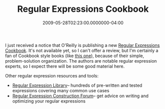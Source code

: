 ﻿---
title: Regular Expressions Cookbook
date: "2009-05-28T02:23:00.0000000-04:00"
description: I just received a notice that O'Reilly is publishing a new Regular
featuredImage: img/regular-expressions-cookbook-featured.png
---

I just received a notice that O'Reilly is publishing a new [Regular Expressions Cookbook](http://www.amazon.com/gp/product/0596520689?ie=UTF8&tag=aspalliancecom&linkCode=as2&camp=1789&creative=390957&creativeASIN=0596520689). It's not available yet, so I can't offer a review, but I'm certainly a fan of Cookbook style books (like [this one](http://aspalliance.com/cookbook)), because of their simple, problem-solution organization. The authors are notable regular expression experts, so I expect there will be some good material here.

Other regular expression resources and tools:

* [Regular Expression Library](http://regexlib.com/)– hundreds of pre-written and tested expressions covering many common use cases
* [Regular Expression Construction Forum](http://regexadvice.com/forums/68/ShowForum.aspx)– get advice on writing and optimizing your regular expressions

